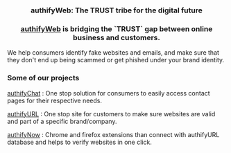 #


<h3 align="center">authifyWeb: The TRUST tribe for the digital future </h3>
<h3 align="center"><a href ="https://authifyweb.com/" >authifyWeb</a> is bridging the `TRUST` gap between online business and customers. </h3>

We help consumers identify fake websites and emails, and make sure that they don't end up being scammed or get phished under your brand identity.  

### Some of our projects 

<a href ="https://chat.authifyweb/" target="_blank">authifyChat</a>
: One stop solution for consumers to easily access contact pages for their respective needs.

<a href ="https://url.authifyweb.com/" target="_blank">authifyURL</a>
: One stop site for customers to make sure websites are valid and part of a specific brand/company.

<a href ="https://now.authifyweb.com" target="_blank">authifyNow</a> 
: Chrome and firefox extensions than connect with authifyURL database and helps to verify websites in one click.
 


  

